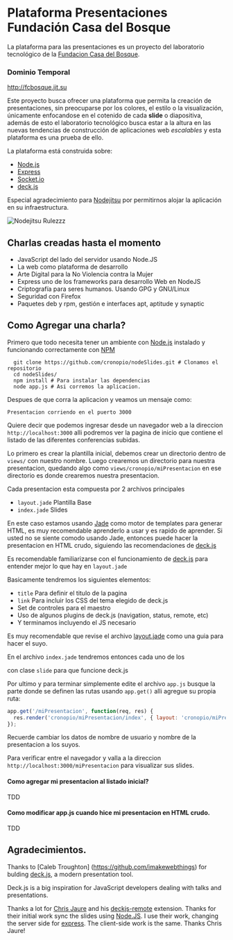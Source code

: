 # Plataforma Presentaciones Fundación Casa del Bosque
La plataforma para las presentaciones es un proyecto del laboratorio tecnológico de la [Fundacion Casa del Bosque](http://www.fcbosque.org/).

### Dominio Temporal
http://fcbosque.jit.su

Este proyecto busca ofrecer una plataforma que permita la creación de presentaciones, sin preocuparse por los colores, el estilo o la visualización,
únicamente enfocandose en el cotenido de cada **slide** o diapositiva, además de esto el laboratorio tecnológico busca estar a la altura en las nuevas
tendencias de construcción de aplicaciones web _escalables_ y esta plataforma es una prueba de ello.

La plataforma está construida sobre:

 * [Node.js](http://www.nodejs.org/)
 * [Express](http://expressjs.com/)
 * [Socket.io](http://socket.io/)
 * [deck.js](http://imakewebthings.github.com/deck.js/)

Especial agradecimiento para [Nodejitsu](http://nodejitsu.com/) por permitirnos alojar la aplicación en su infraestructura.

![Nodejitsu Rulezzz](http://github.com/cronopio/nodeSlides/raw/master/public/images/nodejitsu-logo.png)

## Charlas creadas hasta el momento

* JavaScript del lado del servidor usando Node.JS
* La web como plataforma de desarrollo
* Arte Digital para la No Violencia contra la Mujer
* Express uno de los frameworks para desarrollo Web en NodeJS
* Criptografía para seres humanos. Usando GPG y GNU/Linux
* Seguridad con Firefox
* Paquetes deb y rpm, gestión e interfaces apt, aptitude y synaptic

## Como Agregar una charla?
Primero que todo necesita tener un ambiente con [Node.js](http://www.nodejs.org/) instalado y funcionando correctamente con [NPM](http://npmjs.org/)

```
  git clone https://github.com/cronopio/nodeSlides.git # Clonamos el repositorio
  cd nodeSlides/
  npm install # Para instalar las dependencias
  node app.js # Asi corremos la aplicacion.
```

Despues de que corra la aplicacion y veamos un mensaje como:

`Presentacion corriendo en el puerto 3000`

Quiere decir que podemos ingresar desde un navegador web a la direccion `http://localhost:3000` alli podremos ver la pagina de inicio
que contiene el listado de las diferentes conferencias subidas.

Lo primero es crear la plantilla inicial, debemos crear un directorio dentro de `views/` con nuestro nombre. Luego crearemos un directorio para nuestra presentacion, 
quedando algo como `views/cronopio/miPresentacion` en ese directorio es donde crearemos nuestra presentacion.

Cada presentacion esta compuesta por 2 archivos principales

 * `layout.jade`  Plantilla Base
 * `index.jade`   Slides

En este caso estamos usando [Jade](https://github.com/visionmedia/jade) como motor de templates para generar HTML, es muy recomendable aprenderlo a usar y es rapido de aprender. 
Si usted no se siente comodo usando Jade, entonces puede hacer la presentacion en HTML crudo, siguiendo las recomendaciones de [deck.js](http://imakewebthings.github.com/deck.js/)

Es recomendable familiarizarse con el funcionamiento de [deck.js](http://imakewebthings.github.com/deck.js/) para entender mejor lo que hay en `layout.jade`

Basicamente tendremos los siguientes elementos:

 * `title` Para definir el titulo de la pagina
 * `link` Para incluir los CSS del tema elegido de deck.js
 * Set de controles para el maestro
 * Uso de algunos plugins de deck.js (navigation, status, remote, etc)
 * Y terminamos incluyendo el JS necesario

Es muy recomendable que revise el archivo [layout.jade](https://github.com/cronopio/nodeSlides/blob/master/views/cronopio/nodejs/layout.jade) como una guia para hacer el suyo.

En el archivo `index.jade` tendremos entonces cada uno de los *<section>* con clase `slide` para que funcione deck.js

Por ultimo y para terminar simplemente edite el archivo `app.js` busque la parte donde se definen las rutas usando `app.get()` alli agregue su propia ruta:

```javascript
app.get('/miPresentacion', function(req, res) {
  res.render('cronopio/miPresentacion/index', { layout: 'cronopio/miPresentacion/layout' });
});
```

Recuerde cambiar los datos de nombre de usuario y nombre de la presentacion a los suyos.

Para verificar entre el navegador y valla a la direccion `http://localhost:3000/miPresentacion` para visualizar sus slides.

#### Como agregar mi presentacion al listado inicial?
TDD

#### Como modificar app.js cuando hice mi presentacion en HTML crudo.
TDD


## Agradecimientos.
Thanks to [Caleb Troughton] (https://github.com/imakewebthings) for bulding [deck.js](http://imakewebthings.github.com/deck.js/), a modern presentation tool.
 
Deck.js is a big inspiration for JavaScript developers dealing with talks and presentations.

Thanks a lot for [Chris Jaure](https://github.com/chrisjaure) and his [deckjs-remote](https://github.com/cronopio/deckjs-remote) extension. 
Thanks for their initial work sync the slides using [Node.JS](http://nodejs.org). 
I use their work, changing the server side for [express](http://expressjs.com/). The client-side work is the same. Thanks Chris Jaure!


